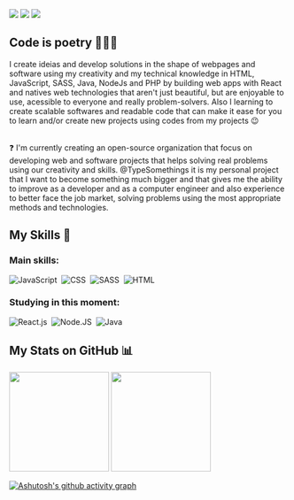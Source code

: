 <div> 
<a href="https://instagram.com/dariosilva.ds" target="_blank"><img src="https://img.shields.io/badge/-Instagram-%23E4405F?style=for-the-badge&logo=instagram&logoColor=white" target="_blank"></a>
<a href = "mailto:dariosilva13222@gmail.com"><img src="https://img.shields.io/badge/-Gmail-%23333?style=for-the-badge&logo=gmail&logoColor=white" target="_blank"></a>
<a href="https://www.linkedin.com/mwlite/in/d%C3%A1rio-silva-648651234" target="_blank"><img src="https://img.shields.io/badge/-LinkedIn-%230077B5?style=for-the-badge&logo=linkedin&logoColor=white" target="_blank"></a> 
</div>

## Code is poetry 👨🏻‍💻

<p>
I create ideias and develop solutions in the shape of webpages and software using my creativity and my technical knowledge in HTML, JavaScript, SASS, Java, NodeJs and PHP by building web apps with React and natives web technologies that aren't just beautiful, but are enjoyable to use, acessible to everyone and really problem-solvers.
  Also I learning to create scalable softwares and readable code that can make it ease for you to learn and/or create new projects using codes from my projects 😉
  
  <br>
  <br>
  
  ❓
  I'm currently creating an open-source organization that focus on developing web and software projects that helps solving real problems using our creativity and skills. @TypeSomethings it is my personal project that I want to become something much bigger and that gives me the ability to improve as a developer and as a computer engineer and also experience to better face the job market, solving problems using the most appropriate methods and technologies.
  
</p>

## My Skills 🚀

 ### Main skills:
![JavaScript](https://img.shields.io/badge/-JavaScript-0D1117?style=for-the-badge&logo=javascript&labelColor=0D1117)&nbsp;
![CSS](https://img.shields.io/badge/-CSS-0D1117?style=for-the-badge&logo=CSS3&logoColor=1572B6&labelColor=0D1117)&nbsp;
![SASS](https://img.shields.io/badge/-SASS-0D1117?style=for-the-badge&logo=SASS&labelColor=0D1117)&nbsp;
![HTML](https://img.shields.io/badge/-HTML-0D1117?style=for-the-badge&logo=html&logoColor=purple&labelColor=0D1117)&nbsp; 


### Studying in this moment:
![React.js](https://img.shields.io/badge/-React.js-0D1117?style=for-the-badge&logo=react&labelColor=0D1117)&nbsp;
![Node.JS](https://img.shields.io/badge/-Node.JS-0D1117?style=for-the-badge&logo=node.js&labelColor=0D1117&textColor=0D1117)&nbsp;
![Java](https://img.shields.io/badge/-Java-0D1117?style=for-the-badge&logo=java&labelColor=0D1117&textColor=0D1117)&nbsp;


## My Stats on GitHub 📊

<div>
  <img height="180em" src="https://github-readme-stats.vercel.app/api?username=DevDario&show_icons=true&theme=shades-of-purple&include_all_commits=true&count_private=true"/>
  <img height="180em" src="https://github-readme-stats.vercel.app/api/top-langs/?username=DevDario&layout=compact&langs_count=7&theme=shades-of-purple"/>
</div>

[![Ashutosh's github activity graph](https://github-readme-activity-graph.cyclic.app/graph?username=DevDario&bg_color=2d2b55&color=a27aff&line=eac507&point=a266ea&area=true&hide_border=true)](https://github.com/ashutosh00710/github-readme-activity-graph)
